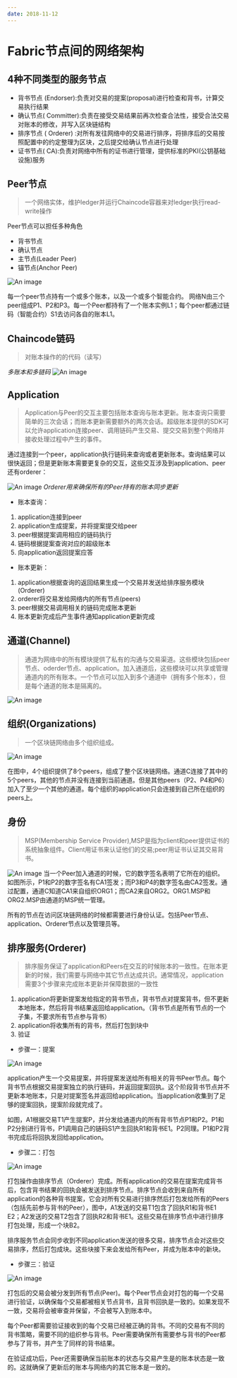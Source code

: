 ```yaml
---
date: 2018-11-12
---
```


# Fabric节点间的网络架构

## 4种不同类型的服务节点

- 背书节点 (Endorser):负责对交易的提案(proposal)进行检查和背书，计算交易执行结果
- 确认节点( Committer):负责在接受交易结果前再次检查合法性，接受合法交易对账本的修改，并写入区块链结构
- 排序节点 ( Orderer) :对所有发往网络中的交易进行排序，将排序后的交易按照配置中的约定整理为区块，之后提交给确认节点进行处理
- 证书节点( CA):负责对网络中所有的证书进行管理，提供标准的PKI(公钥基础设施)服务

## Peer节点

 > 一个网络实体，维护ledger并运行Chaincode容器来对ledger执行read-write操作

Peer节点可以担任多种角色

- 背书节点
- 确认节点
- 主节点(Leader Peer)
- 锚节点(Anchor Peer)

![An image](../../assets/images/Blockchain/fabric_peer1.png)

每一个peer节点持有一个或多个账本，以及一个或多个智能合约。
网络N由三个peer组成P1、P2和P3。每一个Peer都持有了一个账本实例L1；每个peer都通过链码（智能合约）S1去访问各自的账本L1。

## Chaincode链码

> 对账本操作的的代码（读写）

*多账本和多链码*
![An image](../../assets/images/Blockchain/fabric_peer2.png)

## Application

> Application与Peer的交互主要包括账本查询与账本更新。账本查询只需要简单的三次会话；而账本更新需要额外的两次会话。超级账本提供的SDK可以允许application连接peer、调用链码产生交易、提交交易到整个网络并接收处理过程中产生的事件。

通过连接到一个peer，application执行链码来查询或者更新账本。查询结果可以很快返回；但是更新账本需要更复杂的交互，这些交互涉及到application、peer还有orderer：

![An image](../../assets/images/Blockchain/fabric_peer3.png)
*Orderer用来确保所有的Peer持有的账本同步更新*

- 账本查询：

1. application连接到peer
2. application生成提案，并将提案提交给peer
3. peer根据提案调用相应的链码执行
4. 链码根据提案查询对应的超级账本
5. 向application返回提案应答

- 账本更新：

1. application根据查询的返回结果生成一个交易并发送给排序服务模块(Orderer)
2. orderer将交易发给网络内的所有节点(peers)
3. peer根据交易调用相关的链码完成账本更新
4. 账本更新完成后产生事件通知application更新完成

## 通道(Channel)

> 通道为网络中的所有模块提供了私有的沟通与交易渠道。这些模块包括peer节点、oderder节点、application。加入通道后，这些模块可以共享或管理通道内的所有账本。一个节点可以加入到多个通道中（拥有多个账本），但是每个通道的账本是隔离的。

![An image](../../assets/images/Blockchain/fabric_peer4.png)

## 组织(Organizations)

> 一个区块链网络由多个组织组成。

![An image](../../assets/images/Blockchain/fabric_peer5.png)

在图中，4个组织提供了8个peers，组成了整个区块链网络。通道C连接了其中的5个peers，其他的节点并没有连接到当前通道。但是其他peers（P2、P4和P6）加入了至少一个其他的通道。每个组织的application只会连接到自己所在组织的peers上。

## 身份

> MSP(Membership Service Provider),MSP是指为client和peer提供证书的系统抽象组件。Client用证书来认证他们的交易;peer用证书认证其交易背书。

![An image](../../assets/images/Blockchain/fabric_peer6.png)
当一个Peer加入通道的时候，它的数字签名表明了它所在的组织。如图所示，P1和P2的数字签名有CA1签发；而P3和P4的数字签名由CA2签发。通过配置，通道C知道CA1来自组织ORG1；而CA2来自ORG2。ORG1.MSP和ORG2.MSP由通道的MSP统一管理。

所有的节点在访问区块链网络的时候都需要进行身份认证。包括Peer节点、application、Orderer节点以及管理员等。

## 排序服务(Orderer)

> 排序服务保证了application和Peers在交互的时候账本的一致性。在账本更新的时候，我们需要与网络中其它节点达成共识。通常情况，application需要3个步骤来完成账本更新并保障数据的一致性

1. application将更新提案发给指定的背书节点，背书节点对提案背书，但不更新本地账本，然后将背书结果返回给application。（背书节点是所有节点的一个子集，不要求所有节点参与背书）
2. application将收集所有的背书，然后打包到块中
3. 验证

- 步骤一：提案

![An image](../../assets/images/Blockchain/fabric_peer7.png)

application产生一个交易提案，并将提案发送给所有相关的背书Peer节点。每个背书节点根据交易提案独立的执行链码，并返回提案回执。这个阶段背书节点并不更新本地账本，只是对提案签名并返回给application。当application收集到了足够的提案回执，提案阶段就完成了。

如图，A1根据交易T1产生提案P，并分发给通道内的所有背书节点P1和P2。P1和P2分别进行背书，P1调用自己的链码S1产生回执R1和背书E1。P2同理。P1和P2背书完成后将回执发回给application。

- 步骤二：打包

![An image](../../assets/images/Blockchain/fabric_peer8.png)

打包操作由排序节点（Orderer）完成。所有application的交易在提案完成背书后，包含背书结果的回执会被发送到排序节点。排序节点会收到来自所有application的各种背书提案，它会对所有交易进行排序然后打包发给所有的Peers（包括先前参与背书的Peer），图中，A1发送的交易T1包含了回执R1和背书E1 E2；A2发送的交易T2包含了回执R2和背书E1。这些交易在排序节点中进行排序打包处理，形成一个块B2。

排序服务节点会同步收到不同application发送的很多交易，排序节点会对这些交易排序，然后打包成块。这些块接下来会发给所有Peer，并成为账本中的新块。

- 步骤三：验证

![An image](../../assets/images/Blockchain/fabric_peer9.png)

打包后的交易会被分发到所有节点(Peer)。每个Peer节点会对打包的每一个交易进行验证，以确保每个交易都被相关节点背书，且背书回执是一致的。如果发现不一致，交易将会被审查并保留，不会被写入到账本中。

每个Peer都需要验证接收到的每个交易已经被正确的背书。不同的交易有不同的背书策略，需要不同的组织参与背书。Peer需要确保所有需要参与背书的Peer都参与了背书，并产生了同样的背书结果。

在验证成功后，Peer还需要确保当前账本的状态与交易产生是的账本状态是一致的。这就确保了更新后的账本与网络内的其它账本是一致的。
